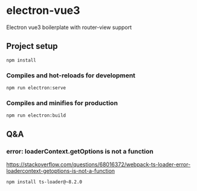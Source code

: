 # electron-vue3

Electron vue3 boilerplate with router-view support

## Project setup
```
npm install
```

### Compiles and hot-reloads for development
```
npm run electron:serve
```

### Compiles and minifies for production
```
npm run electron:build
```


## Q&A

### error: loaderContext.getOptions is not a function

https://stackoverflow.com/questions/68016372/webpack-ts-loader-error-loadercontext-getoptions-is-not-a-function

```
npm install ts-loader@~8.2.0
```
